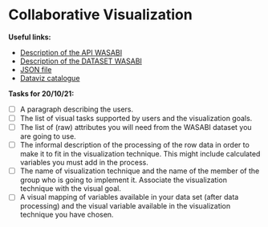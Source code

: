 # Collaborative Visualization

**Useful links:**
- [Description of the API WASABI](https://wasabi.i3s.unice.fr/apidoc/)
- [Description of the DATASET WASABI](https://github.com/micbuffa/WasabiDataset)
- [JSON file](https://drive.google.com/file/d/1MbMgIB4D2fy-LLn_PAg22pdW_aIyjWfb/view?usp=sharing)
- [Dataviz catalogue](https://datavizcatalogue.com/)

**Tasks for 20/10/21:**
<!-- Put a "x" between the square brackets below to tick the boxes -->
- [ ] A paragraph describing the users.
- [ ] The list of visual tasks supported by users and the visualization goals.
- [ ] The list of (raw) attributes you will need from the WASABI dataset you are going to use.
- [ ] The informal description of the processing of the row data in order to make it to fit in the visualization technique. This might include calculated variables you must add in the process.
- [ ] The name of visualization technique and the name of the member of the group who is going to implement it. Associate the visualization technique with the visual goal.
- [ ] A visual mapping of variables available in your data set (after data processing) and the visual variable available in the visualization technique you have chosen.